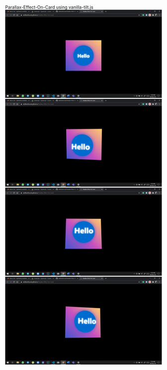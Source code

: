 Parallax-Effect-On-Card using vanilla-tilt.js
![](Screenshot%20(92).png)
![](Screenshot%20(93).png)
![](Screenshot%20(94).png)
![](Screenshot%20(95).png)
